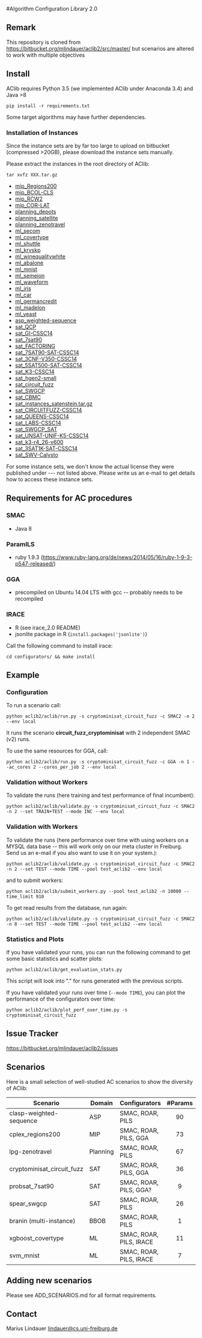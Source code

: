 #Algorithm Configuration Library 2.0

## Remark

This repository is cloned from https://bitbucket.org/mlindauer/aclib2/src/master/ but scenarios are altered to work with multiple objectives

## Install

AClib requires Python 3.5 (we implemented AClib under Anaconda 3.4) and Java >8

`pip install -r requirements.txt`

Some target algorithms may have further dependencies.


### Installation of Instances

Since the instance sets are by far too large to upload on bitbucket (compressed >20GB), 
please download the instance sets manually.

Please extract the instances in the root directory of AClib:

`tar xvfz XXX.tar.gz`

* [mip_Regions200](http://aad.informatik.uni-freiburg.de/~lindauer/aclib/mip_Regions200.tar.gz)
* [mip_BCOL-CLS](http://aad.informatik.uni-freiburg.de/~lindauer/aclib/mip_BCOL-CLS.tar.gz)
* [mip_RCW2](http://aad.informatik.uni-freiburg.de/~lindauer/aclib/mip_RCW2.tar.gz)
* [mip_COR-LAT](http://aad.informatik.uni-freiburg.de/~lindauer/aclib/mip_COR-LAT.tar.gz)
* [planning_depots](http://aad.informatik.uni-freiburg.de/~lindauer/aclib/planning_depots.tar.gz)
* [planning_satellite](http://aad.informatik.uni-freiburg.de/~lindauer/aclib/planning_satellite.tar.gz)
* [planning_zenotravel](http://aad.informatik.uni-freiburg.de/~lindauer/aclib/planning_zenotravel.tar.gz)
* [ml_secom](http://aad.informatik.uni-freiburg.de/~lindauer/aclib/ml_secom.tar.gz)
* [ml_covertype](http://aad.informatik.uni-freiburg.de/~lindauer/aclib/ml_covertype.tar.gz)
* [ml_shuttle](http://aad.informatik.uni-freiburg.de/~lindauer/aclib/ml_shuttle.tar.gz)
* [ml_krvskp](http://aad.informatik.uni-freiburg.de/~lindauer/aclib/ml_krvskp.tar.gz)
* [ml_winequalitywhite](http://aad.informatik.uni-freiburg.de/~lindauer/aclib/ml_winequalitywhite.tar.gz)
* [ml_abalone](http://aad.informatik.uni-freiburg.de/~lindauer/aclib/ml_abalone.tar.gz)
* [ml_mnist](http://aad.informatik.uni-freiburg.de/~lindauer/aclib/ml_mnist.tar.gz)
* [ml_semeion](http://aad.informatik.uni-freiburg.de/~lindauer/aclib/ml_semeion.tar.gz)
* [ml_waveform](http://aad.informatik.uni-freiburg.de/~lindauer/aclib/ml_waveform.tar.gz)
* [ml_iris](http://aad.informatik.uni-freiburg.de/~lindauer/aclib/ml_iris.tar.gz)
* [ml_car](http://aad.informatik.uni-freiburg.de/~lindauer/aclib/ml_car.tar.gz)
* [ml_germancredit](http://aad.informatik.uni-freiburg.de/~lindauer/aclib/ml_germancredit.tar.gz)
* [ml_madelon](http://aad.informatik.uni-freiburg.de/~lindauer/aclib/ml_madelon.tar.gz)
* [ml_yeast](http://aad.informatik.uni-freiburg.de/~lindauer/aclib/ml_yeast.tar.gz)
* [asp_weighted-sequence](http://aad.informatik.uni-freiburg.de/~lindauer/aclib/asp_weighted-sequence.tar.gz)
* [sat_QCP](http://aad.informatik.uni-freiburg.de/~lindauer/aclib/sat_QCP.tar.gz)
* [sat_GI-CSSC14](http://aad.informatik.uni-freiburg.de/~lindauer/aclib/sat_GI-CSSC14.tar.gz)
* [sat_7sat90](http://aad.informatik.uni-freiburg.de/~lindauer/aclib/sat_7sat90.tar.gz)
* [sat_FACTORING](http://aad.informatik.uni-freiburg.de/~lindauer/aclib/sat_FACTORING.tar.gz)
* [sat_7SAT90-SAT-CSSC14](http://aad.informatik.uni-freiburg.de/~lindauer/aclib/sat_7SAT90-SAT-CSSC14.tar.gz)
* [sat_3CNF-V350-CSSC14](http://aad.informatik.uni-freiburg.de/~lindauer/aclib/sat_3CNF-V350-CSSC14.tar.gz)
* [sat_5SAT500-SAT-CSSC14](http://aad.informatik.uni-freiburg.de/~lindauer/aclib/sat_5SAT500-SAT-CSSC14.tar.gz)
* [sat_K3-CSSC14](http://aad.informatik.uni-freiburg.de/~lindauer/aclib/sat_K3-CSSC14.tar.gz)
* [sat_hgen2-small](http://aad.informatik.uni-freiburg.de/~lindauer/aclib/sat_hgen2-small.tar.gz)
* [sat_circuit_fuzz](http://aad.informatik.uni-freiburg.de/~lindauer/aclib/sat_circuit_fuzz.tar.gz)
* [sat_SWGCP](http://aad.informatik.uni-freiburg.de/~lindauer/aclib/sat_SWGCP.tar.gz)
* [sat_CBMC](http://aad.informatik.uni-freiburg.de/~lindauer/aclib/sat_CBMC.tar.gz)
* [sat_instances_satenstein.tar.gz](http://aad.informatik.uni-freiburg.de/~lindauer/aclib/sat_instances_satenstein.tar.gz.tar.gz)
* [sat_CIRCUITFUZZ-CSSC14](http://aad.informatik.uni-freiburg.de/~lindauer/aclib/sat_CIRCUITFUZZ-CSSC14.tar.gz)
* [sat_QUEENS-CSSC14](http://aad.informatik.uni-freiburg.de/~lindauer/aclib/sat_QUEENS-CSSC14.tar.gz)
* [sat_LABS-CSSC14](http://aad.informatik.uni-freiburg.de/~lindauer/aclib/sat_LABS-CSSC14.tar.gz)
* [sat_SWGCP_SAT](http://aad.informatik.uni-freiburg.de/~lindauer/aclib/sat_SWGCP_SAT.tar.gz)
* [sat_UNSAT-UNIF-K5-CSSC14](http://aad.informatik.uni-freiburg.de/~lindauer/aclib/sat_UNSAT-UNIF-K5-CSSC14.tar.gz)
* [sat_k3-r4_26-v600](http://aad.informatik.uni-freiburg.de/~lindauer/aclib/sat_k3-r4_26-v600.tar.gz)
* [sat_3SAT1K-SAT-CSSC14](http://aad.informatik.uni-freiburg.de/~lindauer/aclib/sat_3SAT1K-SAT-CSSC14.tar.gz)
* [sat_SWV-Calysto](http://aad.informatik.uni-freiburg.de/~lindauer/aclib/sat_SWV-Calysto.tar.gz)

For some instance sets, we don't know the actual license they were published under --- not listed above.
Please write us an e-mail to get details how to access these instance sets.

## Requirements for AC procedures

### SMAC

* Java 8

### ParamILS

* ruby 1.9.3 (https://www.ruby-lang.org/de/news/2014/05/16/ruby-1-9-3-p547-released/)

### GGA

* precompiled on Ubuntu 14.04 LTS with gcc -- probably needs to be recompiled

### IRACE

* R (see irace_2.0 README)
* jsonlite package in R (`install.packages('jsonlite')`)

Call the following command to install irace:

`cd configurators/ && make install` 

## Example

### Configuration

To run a scenario call:

`python aclib2/aclib/run.py -s cryptominisat_circuit_fuzz -c SMAC2 -n 2 --env local`

It runs the scenario __circuit_fuzz_cryptominisat__ with 2 independent SMAC (v2) runs. 

To use the same resources for GGA, call:

`python aclib2/aclib/run.py -s cryptominisat_circuit_fuzz -c GGA -n 1 --ac_cores 2 --cores_per_job 2 --env local`

### Validation without Workers

To validate the runs (here training and test performance of final incumbent):

`python aclib2/aclib/validate.py -s cryptominisat_circuit_fuzz -c SMAC2 -n 2 --set TRAIN+TEST --mode INC --env local`


### Validation with Workers

To validate the runs (here performance over time with using workers on a MYSQL data base -- this will work only on our meta cluster in Freiburg. Send us an e-mail if you also want to use it on your system.):

`python aclib2/aclib/validate.py -s cryptominisat_circuit_fuzz -c SMAC2 -n 2 --set TEST --mode TIME --pool test_aclib2 --env local`

and to submit workers:

`python aclib2/aclib/submit_workers.py --pool test_aclib2 -n 10000 --time_limit 910`

To get read results from the database, run again:

`python aclib2/aclib/validate.py -s cryptominisat_circuit_fuzz -c SMAC2 -n 8 --set TEST --mode TIME --pool test_aclib2 --env local`

### Statistics and Plots

If you have validated your runs, you can run the following command to get some basic statistics and scatter plots:

`python aclib2/aclib/get_evaluation_stats.py` 

This script will look into "." for runs generated with the previous scripts.

If you have validated your runs over time (`--mode TIME`), you can plot the performance of the configurators over time:

`python aclib2/aclib/plot_perf_over_time.py -s cryptominisat_circuit_fuzz`

## Issue Tracker

https://bitbucket.org/mlindauer/aclib2/issues

## Scenarios

Here is a small selection of well-studied AC scenarios to show the diversity of AClib:

| Scenario 							| Domain	| Configurators 			| #Params 	| #Instances 	| Budget 	|
| --------------------------------- | --------- | ------------------------- |:---------:|:-------------:|:---------:|
| clasp-weighted-sequence		 	| ASP		| SMAC, ROAR, PILS			| 90		| 240/240	 	| 4d	 	|
| cplex_regions200	 				| MIP 		| SMAC, ROAR, PILS, GGA		| 73		| 1000/1000		| 2d	 	|
| lpg-zenotravel					| Planning 	| SMAC, ROAR, PILS	 		| 67		| 2000/2000		| 2d	 	|
| cryptominisat_circuit_fuzz		| SAT		| SMAC, ROAR, PILS, GGA		| 36		| 299/302		| 2d     	|
| probsat_7sat90					| SAT		| SMAC, ROAR, PILS, GGA?	| 9			| 250/250		| 3h     	|
| spear_swgcp						| SAT		| SMAC, ROAR, PILS			| 26		| 1000/2000		| 5h     	|
| branin (multi-instance)			| BBOB		| SMAC, ROAR, PILS			| 1			| 76/75			| 1000 runs |
| xgboost_covertype					| ML		| SMAC, ROAR, PILS, IRACE	| 11		| 10/1			| 500 runs |
| svm_mnist							| ML		| SMAC, ROAR, PILS, IRACE	| 7			| 10/1			| 500 runs |


## Adding new scenarios

Please see ADD_SCENARIOS.md for all format requirements.


## Contact

Marius Lindauer lindauer@cs.uni-freiburg.de
